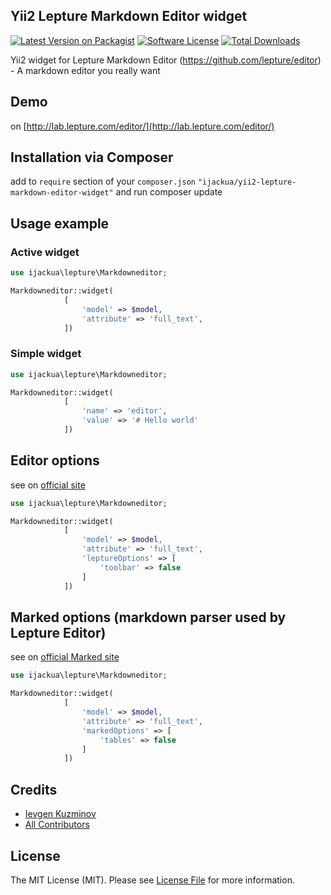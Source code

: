 Yii2 Lepture Markdown Editor widget
---
[![Latest Version on Packagist][ico-version]][link-packagist]
[![Software License][ico-license]](LICENSE.md)
[![Total Downloads][ico-downloads]][link-downloads]

Yii2 widget for Lepture Markdown Editor (https://github.com/lepture/editor) - A markdown editor you really want

## Demo

on [http://lab.lepture.com/editor/](http://lab.lepture.com/editor/)

## Installation via Composer
add to `require` section of your `composer.json`
`"ijackua/yii2-lepture-markdown-editor-widget"`
and run composer update

## Usage example

### Active widget

```php
use ijackua\lepture\Markdowneditor;

Markdowneditor::widget(
			[
				'model' => $model,
				'attribute' => 'full_text',
			])
```

### Simple widget

```php
use ijackua\lepture\Markdowneditor;

Markdowneditor::widget(
			[
				'name' => 'editor',
				'value' => '# Hello world'
			])
```

## Editor options

see on [official site](https://github.com/lepture/editor)

```php
use ijackua\lepture\Markdowneditor;

Markdowneditor::widget(
			[
				'model' => $model,
				'attribute' => 'full_text',
				'leptureOptions' => [
					'toolbar' => false
				]
			])
```

## Marked options (markdown parser used by Lepture Editor)
see on [official Marked site](https://github.com/chjj/marked)

```php
use ijackua\lepture\Markdowneditor;

Markdowneditor::widget(
			[
				'model' => $model,
				'attribute' => 'full_text',
				'markedOptions' => [
					'tables' => false
				]
			])
```

## Credits

- [Ievgen Kuzminov][link-author]
- [All Contributors][link-contributors]

## License

The MIT License (MIT). Please see [License File](LICENSE.md) for more information.

[ico-version]: https://img.shields.io/packagist/v/ijackua/yii2-lepture-markdown-editor-widget.svg?style=flat-square
[ico-license]: https://img.shields.io/badge/license-MIT-brightgreen.svg?style=flat-square
[ico-downloads]: https://img.shields.io/packagist/dt/ijackua/yii2-lepture-markdown-editor-widget.svg?style=flat-square

[link-packagist]: https://packagist.org/packages/ijackua/yii2-lepture-markdown-editor-widget
[link-downloads]: https://packagist.org/packages/ijackua/yii2-lepture-markdown-editor-widget
[link-author]: https://github.com/iJackUA
[link-contributors]: ../../contributors
